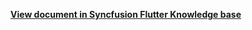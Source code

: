 **[View document in Syncfusion Flutter Knowledge base](https://www.syncfusion.com/kb/11013/how-to-customize-agenda-view-height-based-on-the-flutter-event-calendar-sfcalendar-widget)**
